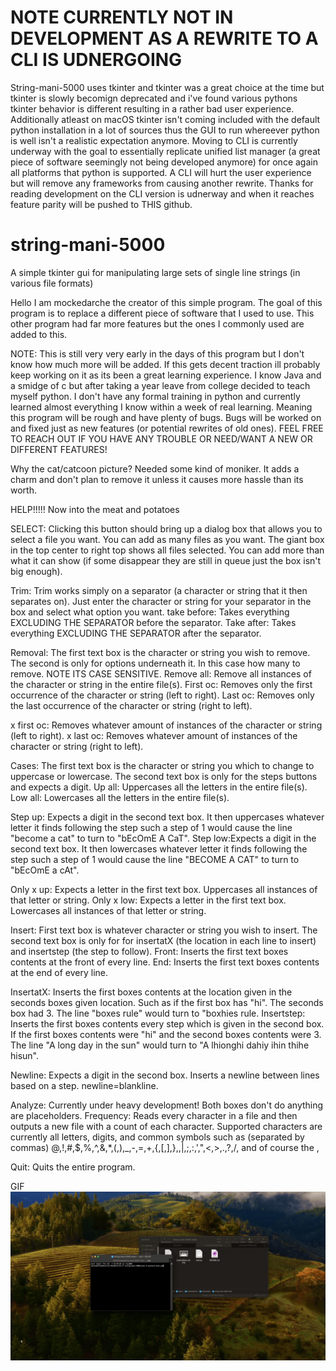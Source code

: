 # NOTE CURRENTLY NOT IN DEVELOPMENT AS A REWRITE TO A CLI IS UDNERGOING

String-mani-5000 uses tkinter and tkinter was a great choice at the time but tkinter is slowly becomign deprecated and i've found various pythons tkinter behavior is different resulting in a rather bad user experience. Additionally atleast on macOS tkinter isn't coming included with the default python installation in a lot of sources thus the GUI to run whereever python is well isn't a realistic expectation anymore. Moving to CLI is currently underway with the goal to essentially replicate unified list manager (a great piece of software seemingly not being developed anymore) for once again all platforms that python is supported. A CLI will hurt the user experience but will remove any frameworks from causing another rewrite. Thanks for reading development on the CLI version is udnerway and when it reaches feature parity will be pushed to THIS github. 

# string-mani-5000
A simple tkinter gui for manipulating large sets of single line strings (in various file formats)

Hello I am mockedarche the creator of this simple program. The goal of this program is to replace a different piece of software that I used to use. This other program had far more features but the ones I commonly used are added to this. 

NOTE: This is still very very early in the days of this program but I don't know how much more will be added. If this gets decent traction ill probably keep working on it as its been a great learning experience. I know Java and a smidge of c but after taking a year leave from college decided to teach myself python. I don't have any formal training in python and currently learned almost everything I know within a week of real learning. Meaning this program will be rough and have plenty of bugs. Bugs will be worked on and fixed just as new features (or potential rewrites of old ones). FEEL FREE TO REACH OUT IF YOU HAVE ANY TROUBLE OR NEED/WANT A NEW OR DIFFERENT FEATURES!

Why the cat/catcoon picture? Needed some kind of moniker. It adds a charm and don't plan to remove it unless it causes more hassle than its worth. 

HELP!!!!!
Now into the meat and potatoes

SELECT: Clicking this button should bring up a dialog box that allows you to select a file you want.  You can add as many files as you want. The giant box in the top center to right top shows all files selected. You can add more than what it can show (if some disappear they are still in queue just the box isn't big enough).

Trim: Trim works simply on a separator (a character or string that it then separates on). Just enter the character or string for your separator in the box and select what option you want.
take before: Takes everything EXCLUDING THE SEPARATOR before the separator.
Take after: Takes everything EXCLUDING THE SEPARATOR after the separator.

Removal: The first text box is the character or string you wish to remove. The second is only for options underneath it. In this case how many to remove. NOTE ITS CASE SENSITIVE.
Remove all: Remove all instances of the character or string in the entire file(s). 
First oc: Removes only the first occurrence of the character or string (left to right).
Last oc: Removes only the last occurrence of the character or string (right to left).

x first oc: Removes whatever amount of instances of the character or string (left to right).
x last oc: Removes whatever amount of instances of the character or string (right to left).

Cases: The first text box is the character or string you which to change to uppercase or lowercase. The second text box is only for the steps buttons and expects a digit.
Up all: Uppercases all the letters in the entire file(s).
Low all: Lowercases all the letters in the entire file(s).

Step up: Expects a digit in the second text box. It then uppercases whatever letter it finds following the step such a step of 1 would cause the line "become a cat" to turn to "bEcOmE A CaT".
Step low:Expects a digit in the second text box. It then lowercases whatever letter it finds following the step such a step of 1 would cause the line "BECOME A CAT" to turn to "bEcOmE a cAt".

Only x up: Expects a letter in the first text box. Uppercases all instances of that letter or string.
Only x low: Expects a letter in the first text box. Lowercases all instances of that letter or string.

Insert: First text box is whatever character or string you wish to insert. The second text box is only for for insertatX (the location in each line to insert) and insertstep (the step to follow).
Front: Inserts the first text boxes contents at the front of every line.
End: Inserts the first text boxes contents at the end of every line.

InsertatX: Inserts the first boxes contents at the location given in the seconds boxes given location. Such as if the first box has "hi". The seconds box had 3. The line "boxes rule" would turn to "boxhies rule.
Insertstep: Inserts the first boxes contents every step which is given in the second box. If the first boxes contents were "hi" and the second boxes contents were 3. The line "A long day in the sun" would turn to "A lhionghi dahiy ihin thihe hisun".

Newline: Expects a digit in the second box. Inserts a newline between lines based on a step. newline=blankline.

Analyze: Currently under heavy development! Both boxes don't do anything are placeholders. 
Frequency: Reads every character in a file and then outputs a new file with a count of each character. Supported characters are currently all letters, digits, and common symbols such as (separated by commas) @,!,#,$,%,^,&,*,(,),_,-,=,+,{,[,],},\,|,;,:,',",<,>,.,?,/, and of course the ,

Quit: Quits the entire program.

GIF
![](https://github.com/Mockedarche/string-mani-5000/blob/main/example.gif)

